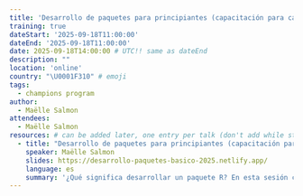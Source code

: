 ```yaml
---
title: 'Desarrollo de paquetes para principiantes (capacitación para campeones)'
training: true
dateStart: '2025-09-18T11:00:00'
dateEnd: '2025-09-18T11:00:00'
date: 2025-09-18T14:00:00 # UTC!! same as dateEnd
description: ""
location: 'online'
country: "\U0001F310" # emoji
tags: 
  - champions program
author:
  - Maëlle Salmon
attendees:
  - Maëlle Salmon
resources: # can be added later, one entry per talk (don't add while still empty, add once there are resources)
  - title: "Desarrollo de paquetes para principiantes (capacitación para campeones)"
    speaker: Maëlle Salmon
    slides: https://desarrollo-paquetes-basico-2025.netlify.app/
    language: es
    summary: '¿Qué significa desarrollar un paquete R? En esta sesión con una demostración en vivo, desmitificaremos la creación de un paquete R. Los paquetes R son, en su mayoría, carpetas bien organizadas, y existen herramientas automáticas que ayudan a crearlos. ¡Descubre las maravillas de usethis!'
---
```



